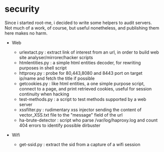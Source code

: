 # security

Since i started root-me, i decided to write some helpers to audit servers.
Not much of a work, of course, but useful nonetheless, and publishing them here makes no harm. 

   - Web

     * urlextact.py      : extract link of interest from an url, in order to build web site analyser/mirrorer/hacker scripts
     * htmlentities.py   : a simple html entities decoder, for rewriting purposes in shell script
     * httproxy.py       : probe for 80,443,8080  and 8443 port on target ip/name and fetch the title if possible
     * getcookies.py     : like html entities, a one simple purpose script, connect to a page, and print retrieved cookies, useful for session continuity when hacking
     * test-methods.py   : a script to test methods supported by a web server
     * xssfilter.py      : rudimentary xss injector sending the content of vector_XSS.txt file to the "message" field of the url
     * ha-brute-detector : script who parse /var/log/haproxy.log and count 404 errors to identify possible dirbuster

   - Wifi

     * get-ssid.py : extract the sid from a capture of a wifi session 

